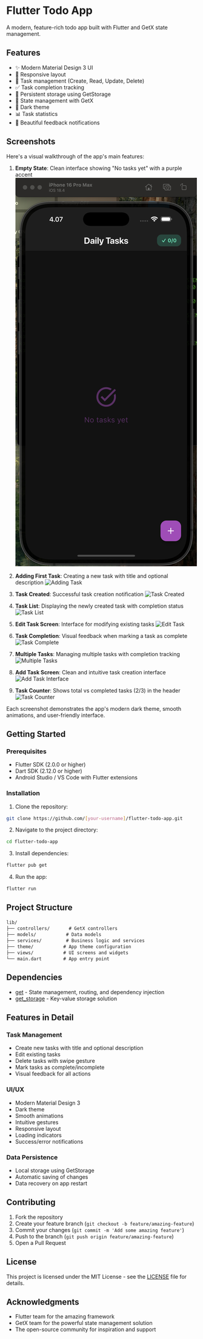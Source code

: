 # Flutter Todo App

A modern, feature-rich todo app built with Flutter and GetX state management.

## Features

- ✨ Modern Material Design 3 UI
- 📱 Responsive layout
- 🎯 Task management (Create, Read, Update, Delete)
- ✅ Task completion tracking
- 💾 Persistent storage using GetStorage
- 🔄 State management with GetX
- 🌙 Dark theme
- 📊 Task statistics
- 🔔 Beautiful feedback notifications

## Screenshots

Here's a visual walkthrough of the app's main features:

1. **Empty State**: Clean interface showing "No tasks yet" with a purple accent
![Empty State](1.png)

2. **Adding First Task**: Creating a new task with title and optional description
![Adding Task](screenshots/2.png)

3. **Task Created**: Successful task creation notification
![Task Created](screenshots/3.png)

4. **Task List**: Displaying the newly created task with completion status
![Task List](screenshots/4.png)

5. **Edit Task Screen**: Interface for modifying existing tasks
![Edit Task](screenshots/5.png)

6. **Task Completion**: Visual feedback when marking a task as complete
![Task Complete](screenshots/6.png)

7. **Multiple Tasks**: Managing multiple tasks with completion tracking
![Multiple Tasks](screenshots/7.png)

8. **Add Task Screen**: Clean and intuitive task creation interface
![Add Task Interface](screenshots/8.png)

9. **Task Counter**: Shows total vs completed tasks (2/3) in the header
![Task Counter](screenshots/9.png)

Each screenshot demonstrates the app's modern dark theme, smooth animations, and user-friendly interface.

## Getting Started

### Prerequisites

- Flutter SDK (2.0.0 or higher)
- Dart SDK (2.12.0 or higher)
- Android Studio / VS Code with Flutter extensions

### Installation

1. Clone the repository:
```bash
git clone https://github.com/[your-username]/flutter-todo-app.git
```

2. Navigate to the project directory:
```bash
cd flutter-todo-app
```

3. Install dependencies:
```bash
flutter pub get
```

4. Run the app:
```bash
flutter run
```

## Project Structure

```
lib/
├── controllers/       # GetX controllers
├── models/           # Data models
├── services/         # Business logic and services
├── theme/           # App theme configuration
├── views/           # UI screens and widgets
└── main.dart        # App entry point
```

## Dependencies

- [get](https://pub.dev/packages/get) - State management, routing, and dependency injection
- [get_storage](https://pub.dev/packages/get_storage) - Key-value storage solution

## Features in Detail

### Task Management
- Create new tasks with title and optional description
- Edit existing tasks
- Delete tasks with swipe gesture
- Mark tasks as complete/incomplete
- Visual feedback for all actions

### UI/UX
- Modern Material Design 3
- Dark theme
- Smooth animations
- Intuitive gestures
- Responsive layout
- Loading indicators
- Success/error notifications

### Data Persistence
- Local storage using GetStorage
- Automatic saving of changes
- Data recovery on app restart

## Contributing

1. Fork the repository
2. Create your feature branch (`git checkout -b feature/amazing-feature`)
3. Commit your changes (`git commit -m 'Add some amazing feature'`)
4. Push to the branch (`git push origin feature/amazing-feature`)
5. Open a Pull Request

## License

This project is licensed under the MIT License - see the [LICENSE](LICENSE) file for details.

## Acknowledgments

- Flutter team for the amazing framework
- GetX team for the powerful state management solution
- The open-source community for inspiration and support
